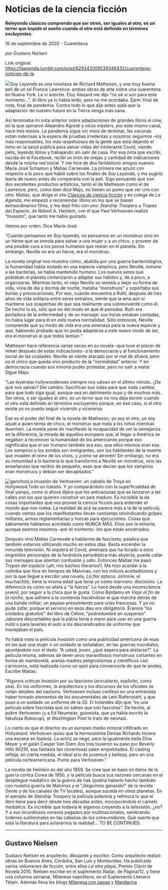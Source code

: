 # Noticias de la ciencia ficción

**Releyendo clásicos comprendo que ser otros, ser iguales al otro, es un terror que impide el sueño cuando el otro está definido en términos excluyentes.**

16 de septiembre de 2020 - Cuarentena

_por Gustavo Nielsen_

Link original: https://laagenda.tumblr.com/post/629342009539346432/cuarentena-noticias-de-la

![](https://64.media.tumblr.com/1570526dae033efdd520e998d7648e5b/8b343328ba1afe01-53/s500x750/960013f94fab82eb41670abf7624221b62b7852b.jpg)*Soy Leyenda* es una novelaza de Richard Matheson, y una muy buena peli de un tal Francis Lawrence: ambas obras de arte sobre una cuarentena en Nueva York. La vi anoche. Eloy Alazard me dijo “no sé si son para este momento…”. Al libro ya lo había leído, pero no me acordaba. Ejem: final de nota, final de pandemia. Contra todo lo que dije antes ojalá que la adaptación de nuestro futuro en la Tierra venga más sana.

Así terminaba mi nota anterior sobre adaptaciones de grandes libros al cine, en la que opinaron Alejandro Agresti y otros másters, por este mismo canal, hace tres meses. La pandemia sigue sin visos de terminar, las vacunas están indecisas a la espera de pruebas irredentas y nosotros seguimos –los más responsables, los más respetuosos de la gente que está dejando el lomo en la salud pública para salvar vidas del intolerante Covid, viendo pelis, leyendo libros y trabajando sin salir de casa. Por esa nota que escribí, nacida en el Facebook, recibí un tirón de orejas y cantidad de indicaciones desde la misma red social. Y me hice de dos fantásticos amigos nuevos: María José Schamun y Matías Carnevale. La primera me azuzó con respecto a lo poco que hablé sobre los finales de *Soy Leyenda*, y me sugirió leerla de nuevo antes de compararla con la peli. Sigo pensando que son dos excelentes productos artísticos, tanto el de Matheson como el de Lawrence, pero, como bien dice Majo, no tienen un pomo que ver uno con otro. Matías, que dirige el site [Clásicos de ciencia ficción](https://t.umblr.com/redirect?z=https%3A%2F%2Fwww.facebook.com%2Fgroups%2F1752024258425626%2F%3Fref%3Dshare&t=MWY2NGZmODZhYWQyYzI3NWQ5YThiZDAwNjZkYWE2NjY1ZDIwYWJiZCwzZ3FvZEtvcA%3D%3D&b=t%3AXDz46txpppLgDp7rJlWQpw&p=https%3A%2F%2Flaagenda.tumblr.com%2Fpost%2F629342009539346432%2Fcuarentena-noticias-de-la&m=1&ts=1705436655) y es colega de *La Agenda*, me empezó a recomendar libros en los que se basan extraordinarios films, y me dejó frito con uno: *Starship Troopers* o *Tropas del Espacio*, de Robert A. Heinlein, con el que Paul Verhooven realizó “Invasión”, que tanto me había gustado.

Vamos por orden. Dice María José:

“Cuando pensamos en *Soy leyenda*, no pensamos en un monstruo sino en un héroe que se inmola para salvar a una mujer y a un chico, y proveer de una posible cura a los pocos humanos que restan en el planeta. Sin embargo, Neville no era un héroe, era el monstruo.

La novela original nos muestra cómo, abatida por una guerra bacteriológica, la humanidad había mutado en una especie vampírica, pero Neville, inmune a las bacterias, se había mantenido humano. Los nuevos seres que poblaban el planeta comenzaron a adaptar sus hábitos y, de a poco, a organizarse. Mientras tanto, el viejo Neville se resistía a dejar su forma de vida, vivía de día y dormía de noche, mataba “monstruos” y soportaba sus burlas y provocaciones. Por eso, cuando encuentra a Ruth, después de tres años de vida solitaria entre seres extraños, siente que la ama aún si mantiene sus sospechas de que sea realmente una sobreviviente como él. De hecho lo es, sólo que no del modo en que él pensaba. Ruth era portadora de la enfermedad y de un mensaje: sus horas estaban contadas, no había lugar para él en esta nueva normalidad. Sólo entonces, Neville comprende que su modo de vida era una amenaza para la nueva especie y que, habiendo probado que no podía adaptarse a este nuevo modo de ser, era el monstruo al que todos temían.”

Matheson hace referencia varias veces en su novela –que tuve el placer de releer después de estas indicaciones- a la democracia y al funcionamiento social de las ciudades. Neville se siente atacado por el mal de afuera, pero es el único que queda vivo producto de la “normalidad” anterior. Y en democracia cuando sos minoría podés protestar, pero no salir a matar. Sigue Majo:

“Las leyendas hollywoodenses siempre nos salvan en el último minuto. ¿De qué nos salvan? Del cambio. Sacrifican sus vidas para que nada cambie, para que todo siga igual, aunque sea en detrimento suyo y de muchos más. Ser otros, o ser iguales al otro, es un terror que no nos deja dormir cuando el otro está definido en términos excluyentes porque, en ese caso, si el otro existe yo no puedo seguir viviendo y viceversa. 

Ése es el poder del final de la novela de Matheson, yo soy el otro, yo soy aquel a quien temía de chico, el monstruo que mata a los niños mientras duermen. La novela pone de manifiesto la incapacidad de ver la semejanza en la diferencia, la mirada de aquellos europeos que, al llegar a América se negaban a reconocer la humanidad de los americanos porque eso significaba que el ser humano también era eso, que ellos mismos eran eso. Los vampiros o los zombis son inmigrantes, son los habitantes de la muerte que invaden el reino de los vivos, y ¡cómo se atreven! Sin embargo, no era su inmunidad a la bacteria lo que transformó a Neville en monstruo, sino las enseñanzas que recibió de pequeño, esas que decían que los vampiros eran monstruos y debían ser decapitados.”

![ganchos](https://64.media.tumblr.com/981200bb08679306660410c84f916836/8b343328ba1afe01-f8/s500x750/636e0b4fd8a4ab14d09078b55f7aa8bd8e0a9ad3.jpg)La Invasión de Verhoeven: un caballo de Troya en Hollywood.Todo un tratado. Y yo comparándolo con la superficialidad de final yanqui, como si ahora dijera que los antivacunas que se lanzaron a las calles son los que quieren construir un país maduro. Es increíble la de cosas importantes que nos provee la ciencia ficción para entender el mundo que nos rodea. La realidad de acá se parece más a la de la película, cuando vemos que los manifestantes llevan camisetas reivindicando golpes militares, armas reglamentarias y horcas para ejecuciones. Cosas que sabiamente habíamos acordado como NUNCA MÁS. Ellos son la minoría, aunque seamos nosotros –por el momento- los que están encerrados. 

Después vino Matías Carnevale a hablarme de fascismo, palabra que también estamos utilizando mucho en estos días. Basta encender la inmunda televisión. Ni siquiera el Covid, amenaza que ha tocado a esos engreídos personajes de la farándula periodística más abyecta, puede callar sus mensajes que alientan confusión y odio. Entonces Matías me pasó *Tropas del espacio* (¡ah, mis baches literarios!). Me hizo acordar a la colimba que hice en tiempos de Malvinas, con los milicos aceitadísimos y por la que llegué a escribir una novela, *La flor azteca*. Johnnie, el muchachito, tiene la misma edad que tenía yo como marinero: dieciocho. La diferencia es cómo se alista a “la fuerza”. Lo hace desde una inconsciencia juvenil, por seguir a la chica que le gusta. Como Bardamu en *Viaje al fin de la noche*, que adhiere a la contienda haciéndose el que marcha detrás de una banda militar; un payaso presumiendo para unas francesas. Y yo no pude zafar, porque el servicio en esos días era obligatorio. Éramos “los soldados gratuitos” del libro de Céline, “podredumbre en suspenso”. Jabones descartables que la patria tenía a mano para usar en una guerra inútil o para lavarles el auto a los descerebrados de uniforme que manejaban el país.

Yo había visto la película *Invasión* como una publicidad americana de esas en las que una mujer o un soldado te señalaban, en las guerras mundiales, apuntándote con el dedo: “A usted, joven, ¿qué espera para alistarse?”. La película misma, además de tener unos maravillosos monstruos cortantes en forma de mamboretá, arañas madres peligrosísimas y científicos casi carniceros, está realizada como un spot para convencerte de que te anotes. Escribe Matías:

“Algunos critican *Invasión* por su fascismo (encubierto, explícito, como sea). En los uniformes, la arquitectura y los discursos de los oficiales se notan detalles del nazismo. Verhoeven incluso confesó en una entrevista haber tomado elementos de los documentales de Leni Riefenstahl, y que puso a un soldado un uniforme de la SS. El holandés dijo que “es una película sobre fascistas que no saben que son fascistas”. De hecho, al pobre Verhoeven (y a Ed Neumeier, guionista, que ya había escrito la fabulosa *Robocop*), el *Washington Post* lo trató de neonazi. 

Lo cierto es que el director es un europeo medio inmoral infiltrado en Hollywood. Verhoeven quiso que la hermosísima Denise Richards hiciera una escena en topless. La actriz se negó, pero la igualmente bella Dina Meyer y el galán Casper Van Diem (los tres tuvieron su paso por *Beverly Hills 90210*, esa fantasía tan noventosa) salen empelotados. El casting refleja, en cierta medida, el ideal ario de juventud y belleza, pero en una película norteamericana. Punto para Verhoeven.”

La novela de Heinlein es del año 1959. Se cree que se basó en datos de la guerra contra Corea de 1950, y la película busca sus razones cercanas en el despliegue mediático de la guerra de Irak (podría haberlo hecho también con nuestra guerra de Malvinas y el ”¡Seguimos ganando!” de la revista *Gente* y de los canales de TV locales), aunque suceda en otros planetas. En el ejemplo de *Starship Troopers* la película potencia y refresca lo que el libro tiene para decir desde tres décadas antes, incorporándole el camelo mediático. Es increíble que todavía le sigamos creyendo a la televisión, ¿no? Y a sus incordiosos voceros pagados por multinacionales, sembrando órdenes subliminales en las cabezas de los consumidores. Qué suerte que está la literatura para aclararnos la realidad… TO BE CONTINUED.

  




---

 Gustavo Nielsen
----------------

 Gustavo Nielsen es arquitecto, dibujante y escritor. Como arquitecto realizó obras en Buenos Aires, Córdoba, San Luis y Montevideo. Ha publicado varios volúmenes de ficción, entre ellos *La otra playa*, Premio Clarín de Novela 2010. Nielsen escribe en el suplemento Radar, de Página/12, y tiene una columna semanal, Milanesa napolitana, en el Suplemento Literario Télam. Además lleva los blogs [Milanesa con papas](http://milanesaconpapas.blogspot.com.ar/) y [Mandarina](http://mandarinasdulces.blogspot.com.ar/)

